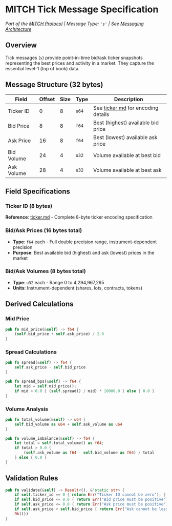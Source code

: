# MITCH Tick Message Specification

*Part of the [MITCH Protocol](./overview.md) | Message Type: `'s'` | See [Messaging Architecture](./messaging.md)*

## Overview

Tick messages (`s`) provide point-in-time bid/ask ticker snapshots representing the best prices and activity in a market. They capture the essential level-1 (top of book) data.

## Message Structure (32 bytes)

| Field       | Offset | Size | Type  | Description                    |
|-------------|--------|------|-------|--------------------------------|
| Ticker ID   | 0      | 8    | `u64` | See [ticker.md](ticker.md) for encoding details |
| Bid Price   | 8      | 8    | `f64` | Best (highest) available bid price |
| Ask Price   | 16     | 8    | `f64` | Best (lowest) available ask price |
| Bid Volume  | 24     | 4    | `u32` | Volume available at best bid |
| Ask Volume  | 28     | 4    | `u32` | Volume available at best ask |

## Field Specifications

### Ticker ID (8 bytes)
**Reference**: [ticker.md](ticker.md) - Complete 8-byte ticker encoding specification

### Bid/Ask Prices (16 bytes total)
- **Type**: `f64` each - Full double precision range, instrument-dependent precision
- **Purpose**: Best available bid (highest) and ask (lowest) prices in the market

### Bid/Ask Volumes (8 bytes total)
- **Type**: `u32` each - Range 0 to 4,294,967,295
- **Units**: Instrument-dependent (shares, lots, contracts, tokens)

## Derived Calculations

### Mid Price
```rust
pub fn mid_price(&self) -> f64 {
    (self.bid_price + self.ask_price) / 2.0
}
```

### Spread Calculations
```rust
pub fn spread(&self) -> f64 {
    self.ask_price - self.bid_price
}

pub fn spread_bps(&self) -> f64 {
    let mid = self.mid_price();
    if mid > 0.0 { (self.spread() / mid) * 10000.0 } else { 0.0 }
}
```

### Volume Analysis
```rust
pub fn total_volume(&self) -> u64 {
    self.bid_volume as u64 + self.ask_volume as u64
}

pub fn volume_imbalance(&self) -> f64 {
    let total = self.total_volume() as f64;
    if total > 0.0 {
        (self.ask_volume as f64 - self.bid_volume as f64) / total
    } else { 0.0 }
}
```

## Validation Rules

```rust
pub fn validate(&self) -> Result<(), &'static str> {
    if self.ticker_id == 0 { return Err("Ticker ID cannot be zero"); }
    if self.bid_price <= 0.0 { return Err("Bid price must be positive"); }
    if self.ask_price <= 0.0 { return Err("Ask price must be positive"); }
    if self.ask_price < self.bid_price { return Err("Ask cannot be less than bid"); }
    Ok(())
}
```

